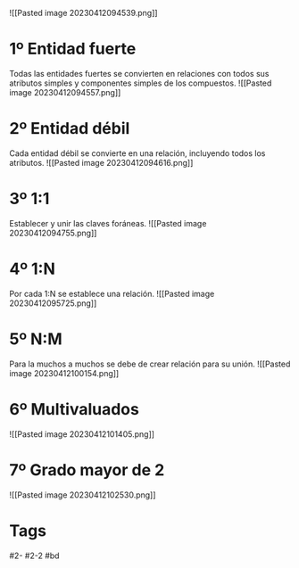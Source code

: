 ![[Pasted image 20230412094539.png]]
# 1º Entidad fuerte
Todas las entidades fuertes se convierten en relaciones con todos sus atributos simples y componentes simples de los compuestos.
![[Pasted image 20230412094557.png]]
# 2º Entidad débil
Cada entidad débil se convierte en una relación, incluyendo todos los atributos.
![[Pasted image 20230412094616.png]]
# 3º 1:1
Establecer y unir las claves foráneas.
![[Pasted image 20230412094755.png]]
# 4º 1:N
Por cada 1:N se establece una relación.
![[Pasted image 20230412095725.png]]
# 5º N:M
Para la muchos a muchos se debe de crear relación para su unión.
![[Pasted image 20230412100154.png]]
# 6º Multivaluados
![[Pasted image 20230412101405.png]]
# 7º Grado mayor de 2
![[Pasted image 20230412102530.png]]
# Tags
#2- 
#2-2 
#bd 